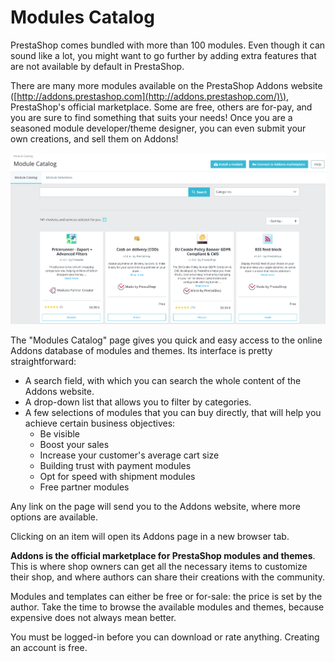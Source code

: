 # Modules Catalog

PrestaShop comes bundled with more than 100 modules. Even though it can sound like a lot, you might want to go further by adding extra features that are not available by default in PrestaShop.

There are many more modules available on the PrestaShop Addons website \([http://addons.prestashop.com](http://addons.prestashop.com/)\), PrestaShop's official marketplace. Some are free, others are for-pay, and you are sure to find something that suits your needs! Once you are a seasoned module developer/theme designer, you can even submit your own creations, and sell them on Addons!

![](../../../.gitbook/assets/57606466.png)

The "Modules Catalog" page gives you quick and easy access to the online Addons database of modules and themes. Its interface is pretty straightforward:

* A search field, with which you can search the whole content of the Addons website.
* A drop-down list that allows you to filter by categories.
* A few selections of modules that you can buy directly, that will help you achieve certain business objectives: 
  * Be visible
  * Boost your sales
  * Increase your customer's average cart size
  * Building trust with payment modules
  * Opt for speed with shipment modules
  * Free partner modules

Any link on the page will send you to the Addons website, where more options are available.

Clicking on an item will open its Addons page in a new browser tab.

**Addons is the official marketplace for PrestaShop modules and themes**. This is where shop owners can get all the necessary items to customize their shop, and where authors can share their creations with the community.

Modules and templates can either be free or for-sale: the price is set by the author. Take the time to browse the available modules and themes, because expensive does not always mean better.

You must be logged-in before you can download or rate anything. Creating an account is free.

